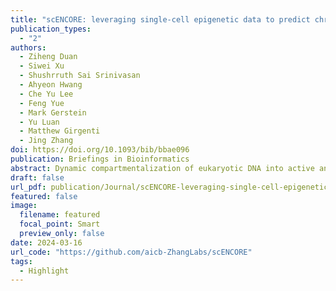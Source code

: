 ```yaml
---
title: "scENCORE: leveraging single-cell epigenetic data to predict chromatin conformation using graph embedding"
publication_types:
  - "2"
authors:
  - Ziheng Duan
  - Siwei Xu
  - Shushrruth Sai Srinivasan
  - Ahyeon Hwang
  - Che Yu Lee
  - Feng Yue
  - Mark Gerstein
  - Yu Luan
  - Matthew Girgenti
  - Jing Zhang
doi: https://doi.org/10.1093/bib/bbae096
publication: Briefings in Bioinformatics
abstract: Dynamic compartmentalization of eukaryotic DNA into active and repressed states enables diverse transcriptional programs to arise from a single genetic blueprint, whereas its dysregulation can be strongly linked to a broad spectrum of diseases. While single-cell Hi-C experiments allow for chromosome conformation profiling across many cells, they are still expensive and not widely available for most labs. Here, we propose an alternate approach, scENCORE, to computationally reconstruct chromatin compartments from the more affordable and widely accessible single-cell epigenetic data. First, scENCORE constructs a long-range epigenetic correlation graph to mimic chromatin interaction frequencies, where nodes and edges represent genome bins and their correlations. Then, it learns the node embeddings to cluster genome regions into A/B compartments and aligns different graphs to quantify chromatin conformation changes across conditions. Benchmarking using cell-type-matched Hi-C experiments demonstrates that scENCORE can robustly reconstruct A/B compartments in a cell-type-specific manner. Furthermore, our chromatin confirmation switching studies highlight substantial compartment-switching events that may introduce substantial regulatory and transcriptional changes in psychiatric disease. In summary, scENCORE allows accurate and cost-effective A/B compartment reconstruction to delineate higher-order chromatin structure heterogeneity in complex tissues.
draft: false
url_pdf: publication/Journal/scENCORE-leveraging-single-cell-epigenetic-data-to-predict-chromatin-conformation-using-graph-embedding/bbae096.pdf
featured: false
image:
  filename: featured
  focal_point: Smart
  preview_only: false
date: 2024-03-16
url_code: "https://github.com/aicb-ZhangLabs/scENCORE"
tags:
  - Highlight
---
```

